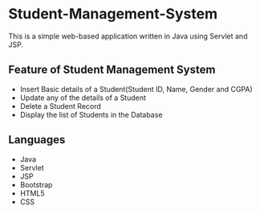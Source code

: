 # Student-Management-System
This is a simple web-based application written in Java using Servlet and JSP.

## Feature of Student Management System
- Insert Basic details of a Student(Student ID, Name, Gender and CGPA)
- Update any of the details of a Student
- Delete a Student Record
- Display the list of Students in the Database

## Languages
- Java
- Servlet
- JSP
- Bootstrap
- HTML5
- CSS
